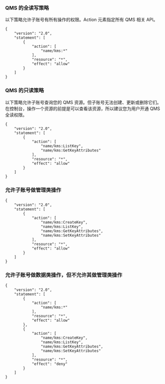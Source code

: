 ### QMS 的全读写策略
以下策略允许子账号有所有操作的权限。Action 元素指定所有 QMS 相关 API。
```
{
    "version": "2.0",
    "statement": [
        {
            "action": [
                "name/kms:*"
            ],
            "resource": "*",
            "effect": "allow"
        }
    ]
}
```
### QMS 的只读策略
以下策略允许子账号查询您的 QMS 资源。但子账号无法创建、更新或删除它们。
在控制台，操作一个资源的前提是可以查看该资源，所以建议您为用户开通 QMS 全读权限。

```
{
    "version": "2.0",
    "statement": [
        {
            "action": [
                "name/kms:ListKey",
                "name/kms:GetKeyAttributes"
            ],
            "resource": "*",
            "effect": "allow"
        }
    ]
}
```

### 允许子账号做管理类操作


```
{
    "version": "2.0",
    "statement": [
        {
            "action": [
                "name/kms:CreateKey",
                "name/kms:ListKey",
                "name/kms:GetKeyAttributes",
                "name/kms:SetKeyAttributes"
            ],
            "resource": "*",
            "effect": "allow"
        }
    ]
}
```

### 允许子账号做数据类操作，但不允许其做管理类操作



```
{
    "version": "2.0",
    "statement": [
        {
            "action": [
                "name/kms:*"
            ],
            "resource": "*",
            "effect": "allow"
        },
        {
            "action": [
                "name/kms:CreateKey",
                "name/kms:ListKey",
                "name/kms:GetKeyAttributes",
                "name/kms:SetKeyAttributes"
            ],
            "resource": "*",
            "effect": "deny"
        }
    ]
}
```
